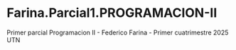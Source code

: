 # Farina.Parcial1.PROGRAMACION-II
Primer parcial Programacion II - Federico Farina - Primer cuatrimestre 2025 UTN

